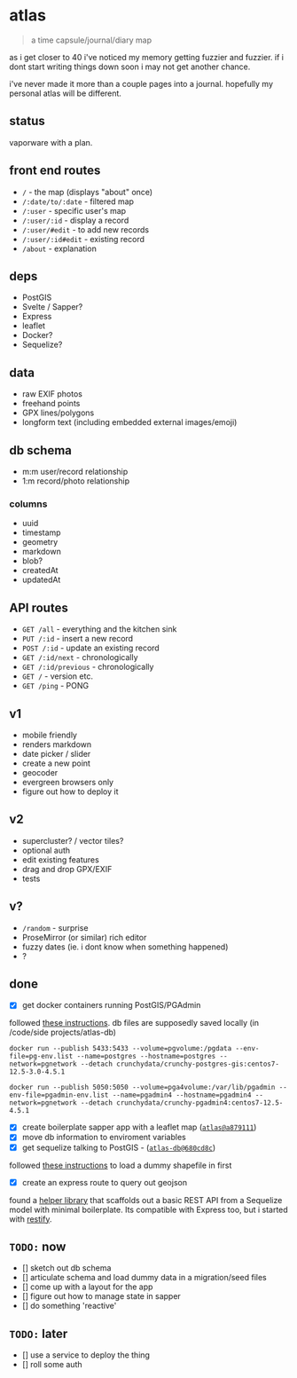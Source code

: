 # atlas

> a time capsule/journal/diary map

as i get closer to 40 i've noticed my memory getting fuzzier and fuzzier. if i dont start writing things down soon i may not get another chance.

i've never made it more than a couple pages into a journal. hopefully my personal atlas will be different.

## status

vaporware with a plan.

## front end routes
* `/` - the map (displays "about" once)
* `/:date/to/:date` - filtered map
* `/:user` - specific user's map
* `/:user/:id` - display a record
* `/:user/#edit` - to add new records
* `/:user/:id#edit` - existing record
* `/about` - explanation

## deps

* PostGIS
* Svelte / Sapper?
* Express
* leaflet
* Docker?
* Sequelize?

## data

* raw EXIF photos
* freehand points
* GPX lines/polygons
* longform text (including embedded external images/emoji)

## db schema

* m:m  user/record relationship
* 1:m record/photo relationship

### columns
* uuid
* timestamp
* geometry
* markdown
* blob?
* createdAt
* updatedAt

## API routes

* `GET /all` - everything and the kitchen sink
* `PUT /:id` - insert a new record
* `POST /:id` - update an existing record
* `GET /:id/next` - chronologically
* `GET /:id/previous` - chronologically
* `GET /` - version etc.
* `GET /ping` - PONG

## v1
* mobile friendly
* renders markdown
* date picker / slider
* create a new point
* geocoder
* evergreen browsers only
* figure out how to deploy it

## v2
* supercluster? / vector tiles?
* optional auth
* edit existing features
* drag and drop GPX/EXIF
* tests

## v?
* `/random` - surprise
* ProseMirror (or similar) rich editor
* fuzzy dates (ie. i dont know when something happened)
* ?

## done

- [x] get docker containers running PostGIS/PGAdmin

followed [these instructions](https://medium.com/spatial-data-science/how-to-install-postgis-and-pgadmin4-with-docker-easily-3f4cb3551bef). db files are supposedly saved locally (in /code/side projects/atlas-db)

```
docker run --publish 5433:5433 --volume=pgvolume:/pgdata --env-file=pg-env.list --name=postgres --hostname=postgres --network=pgnetwork --detach crunchydata/crunchy-postgres-gis:centos7-12.5-3.0-4.5.1

docker run --publish 5050:5050 --volume=pga4volume:/var/lib/pgadmin --env-file=pgadmin-env.list --name=pgadmin4 --hostname=pgadmin4 --network=pgnetwork --detach crunchydata/crunchy-pgadmin4:centos7-12.5-4.5.1
```

- [x] create boilerplate sapper app with a leaflet map ([`atlas@a879111`](https://github.com/jgravois/atlas/commit/a87911123d58c9f1ca870b74d5c2f0efb1444501))
- [x] move db information to enviroment variables
- [x] get sequelize talking to PostGIS - ([`atlas-db@680cd8c`](https://github.com/jgravois/atlas-db/commit/680cd8c8c27726fc0413c8f424ed820686b0bc7f))

followed [these instructions](https://naysan.ca/2020/07/26/upload-a-shapefile-into-a-postgis-table-using-qgis/) to load a dummy shapefile in first

- [x] create an express route to query out geojson

found a [helper library](https://github.com/tommybananas/finale) that scaffolds out a basic REST API from a Sequelize model with minimal boilerplate. Its compatible with Express too, but i started with [restify](https://github.com/restify/node-restify).

## `TODO:` now

- [] sketch out db schema
- [] articulate schema and load dummy data in a migration/seed files
- [] come up with a layout for the app
- [] figure out how to manage state in sapper
- [] do something 'reactive'

## `TODO:` later

- [] use a service to deploy the thing
- [] roll some auth

